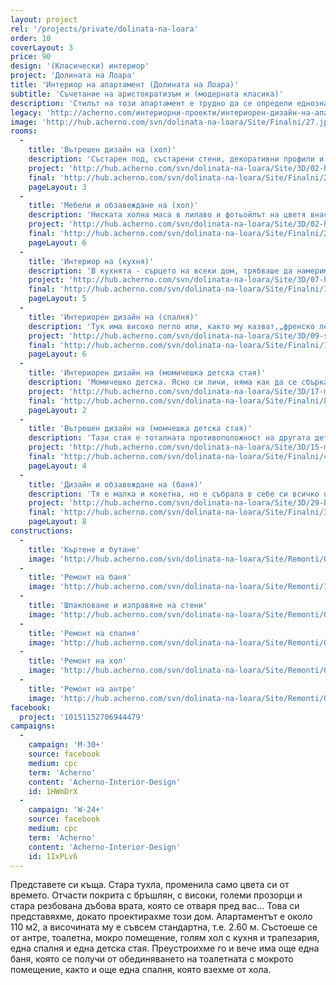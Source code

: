```yaml
---
layout: project
rel: '/projects/private/dolinata-na-loara'
order: 10
coverLayout: 3
price: 90
design: '(Класически) интериор'
project: 'Долината на Лоара'
title: 'Интериор на апартамент (Долината на Лоaра)'
subtitle: 'Съчетание на аристократизъм и (модерната класика)'
description: 'Стилът на този апартамент е трудно да се определи еднозначно. Еклектика между така наречения Прованс, барокови елементи, модерни елементи и още нещо'
legacy: 'http://acherno.com/интериорни-проекти/интериорен-дизайн-на-апартаменти/долината-на-лоара/обзавеждане.html'
image: 'http://hub.acherno.com/svn/dolinata-na-loara/Site/Finalni/27.jpg'
rooms:
  -
    title: 'Вътрешен дизайн на (хол)'
    description: 'Състарен под, състарени стени, декоративни профили и много детайли. Обеми, които добавихме допълнително, за да обобщим пространството и да създадем акценти. Стените направихме с груба мазилка в малко по-тъмен цвят и в светла, почти бяла ламперия с орнаменти.'
    project: 'http://hub.acherno.com/svn/dolinata-na-loara/Site/3D/02-h_f.jpg'
    final: 'http://hub.acherno.com/svn/dolinata-na-loara/Site/Finalni/29.jpg'
    pageLayout: 3
  -    
    title: 'Мебели и обзавеждане на (хол)'
    description: 'Ниската холна маса в лилаво и фотьойлът на цветя внасят онова уютно усещане, което се нарича "у дома" и което те кара да се отпуснеш на мекия диван с чаша липов чай, подсладен с лъжичка слънчогледов мед, да отпиеш от чашата от фин порцелан и да си кажеш, че "всъщност нищо друго освен това спокойствие и този момент няма значение".'
    project: 'http://hub.acherno.com/svn/dolinata-na-loara/Site/3D/02-h_f.jpg'
    final: 'http://hub.acherno.com/svn/dolinata-na-loara/Site/Finalni/28.jpg'
    pageLayout: 6
  -
    title: 'Интериор на (кухня)'
    description: 'В кухнята - сърцето на всеки дом, трябваше да намерим място за всичко, за да оправдаем очакванията на една силна дама, имаща интересна и вълнуваща професия, която едновременно с това е и отлична домакиня. Тук, където се приготвят семейните вечери, където всяка вечер се разказват истории и на празници се събира цялото семейство. Тук, където красивото значи и практично, където каменният плот има красиви детайли за завършек и плотът на масата е от приятен на допир масив.'
    project: 'http://hub.acherno.com/svn/dolinata-na-loara/Site/3D/07-h_f.jpg'
    final: 'http://hub.acherno.com/svn/dolinata-na-loara/Site/Finalni/19.jpg'
    pageLayout: 5
  -
    title: 'Интериорен дизайн на (спалня)'
    description: 'Тук има високо легло или, както му казват,„френско легло“. На нас по ни прилича на леглата на английските лордове, т.е. ние бихме го кръстили „английско легло“, но това е тема на друг разговор. Стените са с тапет и с множество картини, от които надничат лица от старите ленти.'
    project: 'http://hub.acherno.com/svn/dolinata-na-loara/Site/3D/09-s_f.jpg'
    final: 'http://hub.acherno.com/svn/dolinata-na-loara/Site/Finalni/12.jpg'
    pageLayout: 6
  -
    title: 'Интериорен дизайн на (момичешка детска стая)'
    description: 'Момичешко детска. Ясно си личи, няма как да се сбърка предвид деликатнорозовите пердета на цветя. Романтичнолилавите стени и бялото метално легло, което е така практично със скритото второ легло под него. Една от стените направихме с бели състарени тухли, имитиращи стар зид, и запазихме пода. Искахме да е романтична и нежна стая, едновременно крехка и силна, едновременно по детски розова, но развиваща се в нещо повече, такава, каквато е и душата на едно момиче, превръщащо се в дама.'
    project: 'http://hub.acherno.com/svn/dolinata-na-loara/Site/3D/17-m2_f.jpg'
    final: 'http://hub.acherno.com/svn/dolinata-na-loara/Site/Finalni/8.jpg'
    pageLayout: 2
  -
    title: 'Вътрешен дизайн на (момчешка детска стая)'
    description: 'Тази стая е тоталната противоположност на другата детска стая. Тази е черна, другата е бяла. Тази е рязка, другата е нежна. Черно-бял фототапет като от илюстрация на книга и английска телефонна будка. Тази стая е смесица, контраст, сблъсък, напрежение, но от друга страна, е характерна, запомняща се и индивидуална. Всъщност човек би се поколебал дали описваме стая или тийнейджър.'
    project: 'http://hub.acherno.com/svn/dolinata-na-loara/Site/3D/15-m1_f.jpg'
    final: 'http://hub.acherno.com/svn/dolinata-na-loara/Site/Finalni/4.jpg'
    pageLayout: 4
  - 
    title: 'Дизайн и обзавеждане на (баня)'
    description: 'Тя е малка и кокетна, но е събрала в себе си всичко необходимо, че и повече. Не се вижда, но след душ-зоната, отделена със стъклени врати, има и сервизно място за кофи, парцали, препарати и бойлер. Иначе къде да ги сложиш? Да се виждат не може, а като няма място, все нещо трябва да се измисли.'
    project: 'http://hub.acherno.com/svn/dolinata-na-loara/Site/3D/29-b_f.jpg'
    final: 'http://hub.acherno.com/svn/dolinata-na-loara/Site/Finalni/33.jpg'
    pageLayout: 8
constructions:
  -
    title: 'Къртене и бутане'
    image: 'http://hub.acherno.com/svn/dolinata-na-loara/Site/Remonti/01-r.JPG'
  -
    title: 'Ремонт на баня'
    image: 'http://hub.acherno.com/svn/dolinata-na-loara/Site/Remonti/12-r.JPG'
  -
    title: 'Шпакловане и изправяне на стени'
    image: 'http://hub.acherno.com/svn/dolinata-na-loara/Site/Remonti/09-r.JPG'
  -
    title: 'Ремонт на спалня'
    image: 'http://hub.acherno.com/svn/dolinata-na-loara/Site/Remonti/05-r.JPG'
  -
    title: 'Ремонт на хол'
    image: 'http://hub.acherno.com/svn/dolinata-na-loara/Site/Remonti/03-r.JPG'
  - 
    title: 'Ремонт на антре'
    image: 'http://hub.acherno.com/svn/dolinata-na-loara/Site/Remonti/06-r.JPG'
facebook:
  project: '10151152706944479'
campaigns:
  -
    campaign: 'M-30+' 
    source: facebook
    medium: cpc
    term: 'Acherno'
    content: 'Acherno-Interior-Design'
    id: 1HWmDrX
  -
    campaign: 'W-24+' 
    source: facebook
    medium: cpc
    term: 'Acherno'
    content: 'Acherno-Interior-Design'
    id: 1IxPLv6
---
```

Представете си къща. Стара тухла, променила само цвета си от времето. Отчасти покрита с бръшлян, с високи, големи прозорци и стара резбована дъбова врата, която се отваря пред вас... Това си представяхме, докато проектирахме този дом. Апартаментът е около 110 м2, а височината  му е съвсем стандартна, т.е. 2.60 м. Състоеше се от антре, тоалетна, мокро помещение, голям хол с кухня и трапезария, една спалня и една детска стая. Преустроихме го и вече има още една баня, която се получи от обединяването на тоалетната с мокрото помещение, както и още една спалня, която взехме от хола.
